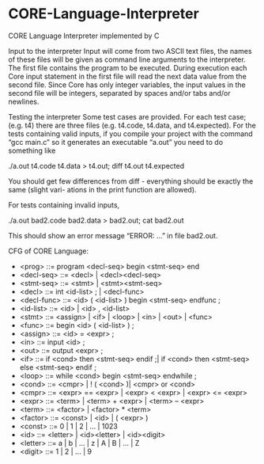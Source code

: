 # CORE-Language-Interpreter

CORE Language Interpreter implemented by C

Input to the interpreter
Input will come from two ASCII text files, the names of these files will be given as command line arguments to the interpreter. The first file contains the program to be executed. During execution each Core input statement in the first file will read the next data value from the second file. Since Core has only integer variables, the input values in the second file will be integers, separated by spaces and/or tabs and/or newlines.

Testing the interpreter
Some test cases are provided. For each test case; (e.g. t4) there are three files (e.g. t4.code, t4.data, and t4.expected). For the tests containing valid inputs, if you compile your project with the command “gcc main.c” so it generates an executable “a.out” you need to do something like

./a.out t4.code t4.data > t4.out; diff t4.out t4.expected

You should get few differences from diff - everything should be exactly the same (slight vari- ations in the print function are allowed). 

For tests containing invalid inputs,

./a.out bad2.code bad2.data > bad2.out; cat bad2.out 

This should show an error message “ERROR: ...” in file bad2.out.


CFG of CORE Language:

* \<prog> ::= program \<decl-seq> begin \<stmt-seq> end 
* \<decl-seq> ::= \<decl> | \<decl>\<decl-seq> 
* \<stmt-seq> ::= \<stmt> | \<stmt>\<stmt-seq> 
* \<decl> ::= int \<id-list> ; | \<decl-func> 
* \<decl-func> ::= \<id> ( \<id-list> ) begin \<stmt-seq> endfunc ; 
* \<id-list> ::= \<id> | \<id> , \<id-list>
* \<stmt> ::= \<assign> | \<if> | \<loop> | \<in> | \<out> | \<func> 
* \<func> ::= begin \<id> ( \<id-list> ) ;
* \<assign> ::= \<id> = \<expr> ;
* \<in> ::= input \<id> ;
* \<out> ::= output \<expr> ;
* \<if> ::= if \<cond> then \<stmt-seq> endif ;| if \<cond> then \<stmt-seq> else \<stmt-seq> endif ;
* \<loop> ::= while \<cond> begin \<stmt-seq> endwhile ; 
* \<cond> ::= \<cmpr> | ! ( \<cond> )| \<cmpr> or \<cond>
* \<cmpr> ::= \<expr> == \<expr> | \<expr> \< \<expr> | \<expr> \<= \<expr>
* \<expr> ::= \<term> | \<term> + \<expr> | \<term> – \<expr> 
* \<term> ::= \<factor> | \<factor> * \<term>
* \<factor> ::= \<const> | \<id> | ( \<expr> )
* \<const> ::= 0 | 1 | 2 |  ... | 1023
* \<id> ::= \<letter> | \<id>\<letter> | \<id>\<digit>
* \<letter> ::= a | b | ... | z | A | B | ... | Z
* \<digit> ::= 1 | 2 | ... | 9 
